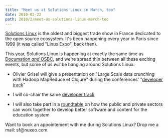 ```yaml
---
title: "Meet us at Solutions Linux in March, too"
date: 2010-02-22
path: 2010/2/meet-us-solutions-linux-march-too
---
```


<p><a href="http://www.solutionslinux.fr/">Solutions Linux</a> is the oldest and biggest trade show in France dedicated to the open source ecosystem. It's been happening every year in Paris since 1999 (it was called "Linux Expo", back then).</p><p>This year, Solutions Linux is happening at exactly the same time as <a href="http://blogs.nuxeo.com/cmckinnon/2010/02/nuxeo-on-the-road-and-on-the-web.html">Documation <em>and</em> OSBC</a>, and we're spread thin between all these exciting events, but some of us <em>will</em> be hanging around Solutions Linux:</p><ul><li><p>Olivier Grisel will give a presentation on "Large Scale data crunching with Hadoop MapReduce et Clojure" during the conferences' "<a href="http://www.solutionslinux.fr/FormationsTutoriels_168_171.html">developer track</a>"</p></li>
<li><p>I will co-chair the same <a href="http://www.solutionslinux.fr/FormationsTutoriels_168_171.html">developer track</a></p></li>
<li><p>I will also take part in a <a href="http://www.solutionslinux.fr/cycle_168_173_p.html?cid=25">roundtable</a> on how the public and private sectors can work together to develop better software and content for the education system      </p></li>
</ul><p>Want to book an appointement with me during Solutions Linux? Drop me a mail: sf@nuxeo.com.  </p>
 

